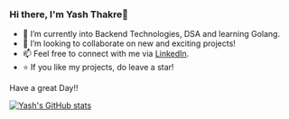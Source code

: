 ### Hi there, I'm Yash Thakre👋

<!-- - 🔭 I’m currently working on ... -->
- 🌱 I’m currently into Backend Technologies, DSA and learning Golang.
- 👯 I’m looking to collaborate on new and exciting projects!
- 📫 Feel free to connect with me via [LinkedIn](https://www.linkedin.com/in/yashnthakre/).
- ⭐️ If you like my projects, do leave a star!

Have a great Day!!

[![Yash's GitHub stats](https://github-readme-stats.vercel.app/api?username=thakreyn&theme=radical)](https://github.com/anuraghazra/github-readme-stats)

